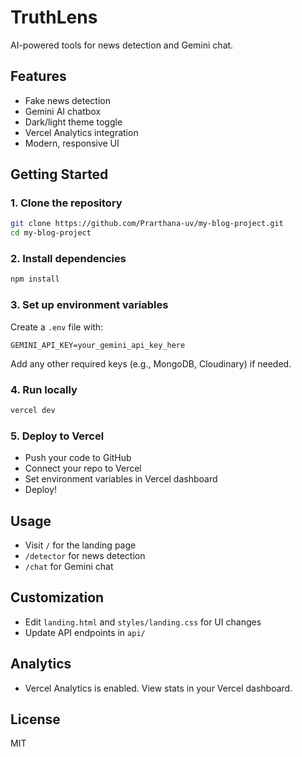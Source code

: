 # TruthLens

AI-powered tools for news detection and Gemini chat.

## Features
- Fake news detection
- Gemini AI chatbox
- Dark/light theme toggle
- Vercel Analytics integration
- Modern, responsive UI

## Getting Started

### 1. Clone the repository
```sh
git clone https://github.com/Prarthana-uv/my-blog-project.git
cd my-blog-project
```

### 2. Install dependencies
```sh
npm install
```

### 3. Set up environment variables
Create a `.env` file with:
```
GEMINI_API_KEY=your_gemini_api_key_here
```
Add any other required keys (e.g., MongoDB, Cloudinary) if needed.

### 4. Run locally
```sh
vercel dev
```

### 5. Deploy to Vercel
- Push your code to GitHub
- Connect your repo to Vercel
- Set environment variables in Vercel dashboard
- Deploy!

## Usage
- Visit `/` for the landing page
- `/detector` for news detection
- `/chat` for Gemini chat

## Customization
- Edit `landing.html` and `styles/landing.css` for UI changes
- Update API endpoints in `api/`

## Analytics
- Vercel Analytics is enabled. View stats in your Vercel dashboard.

## License
MIT